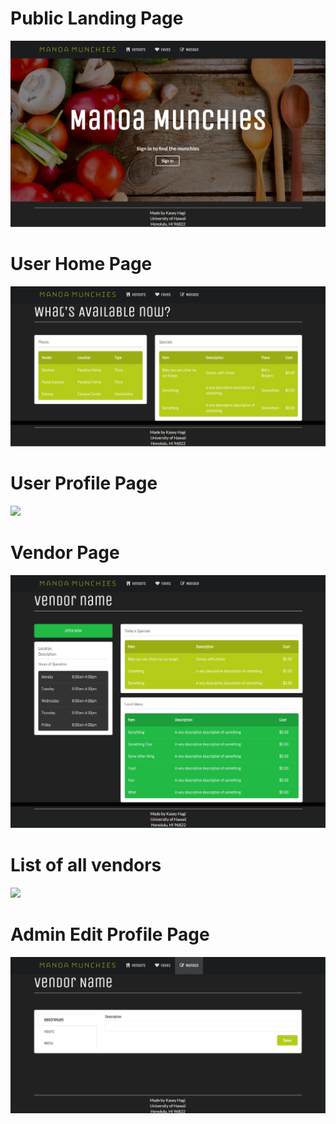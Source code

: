 # Public Landing Page
<img class="ui medium right floated image" src="https://github.com/kaseyhagi/final-project-mockup/blob/master/doc/public-landing-page.jpg">

# User Home Page
<img class="ui medium right floated image" src="https://github.com/kaseyhagi/final-project-mockup/blob/master/doc/user-home-page.jpg">

# User Profile Page

<img class="ui medium right floated image" src="https://github.com/kaseyhagi/final-project-mockup/blob/master/doc/user-profile-page.jpg">

# Vendor Page
<img class="ui medium right floated image" src="https://github.com/kaseyhagi/final-project-mockup/blob/master/doc/vendor-page.jpg">

# List of all vendors
<img class="ui medium right floated image" src="https://github.com/kaseyhagi/final-project-mockup/blob/master/doc/list-of-vendors-page.jpg">

# Admin Edit Profile Page
<img class="ui medium right floated image" src="https://github.com/kaseyhagi/final-project-mockup/blob/master/doc/admin-profile-page.jpg">


